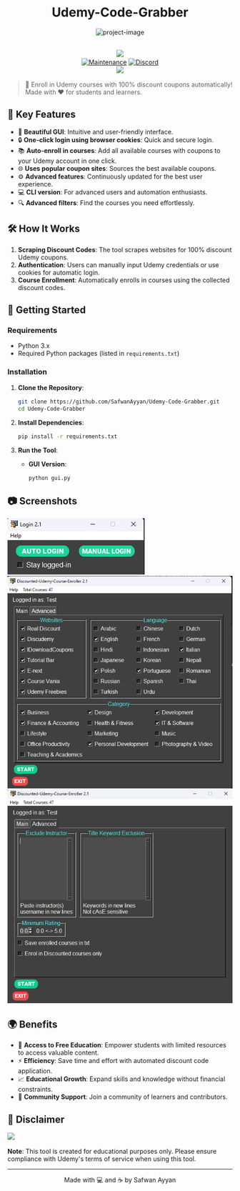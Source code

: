 <h1 align="center" id="title">Udemy-Code-Grabber</h1>

<p align="center"><img src="https://socialify.git.ci/SafwanAyyan/Udemy-Code-Grabber/image?description=1&descriptionEditable=Software%20to%20enroll%20available%20Udemy%20Paid%2FFree%20courses%20using%20coupons%20automatically%20to%20your%20Udemy%20account&font=Source%20Code%20Pro&forks=1&language=1&name=1&owner=1&pattern=Circuit%20Board&stargazers=1&theme=Light" alt="project-image"></p>
<p align="center">
    <br/>
    <img src="https://forthebadge.com/images/badges/made-with-python.svg">
    <br/>
    <a href="https://github.com/SafwanAyyan/Udemy-Code-Grabber/graphs/commit-activity"><img alt="Maintenance" src="https://img.shields.io/badge/Maintained%3F-yes-green.svg?style=for-the-badge"></a>
    <a target="_blank" href="https://discord.gg/safwanayyan"><img alt="Discord" src="https://img.shields.io/discord/703266580846346361.svg?label=Discord&logo=Discord&colorB=7289da&style=for-the-badge"></a>
    <br/>
    <a href="https://github.com/SafwanAyyan/Udemy-Code-Grabber"><img src="https://cdn.discordapp.com/attachments/823472016999972884/841661124410736710/standard_13.gif"></a>
</p>


> 🚀 Enroll in Udemy courses with 100% discount coupons automatically! Made with ❤️ for students and learners.

## 🌟 Key Features

- 🎨 **Beautiful GUI**: Intuitive and user-friendly interface.
- 🔒 **One-click login using browser cookies**: Quick and secure login.
- 📚 **Auto-enroll in courses**: Add all available courses with coupons to your Udemy account in one click.
- 🌐 **Uses popular coupon sites**: Sources the best available coupons.
- ⚙️ **Advanced features**: Continuously updated for the best user experience.
- 💻 **CLI version**: For advanced users and automation enthusiasts.
- 🔍 **Advanced filters**: Find the courses you need effortlessly.

## 🛠️ How It Works

1. **Scraping Discount Codes**: The tool scrapes websites for 100% discount Udemy coupons.
2. **Authentication**: Users can manually input Udemy credentials or use cookies for automatic login.
3. **Course Enrollment**: Automatically enrolls in courses using the collected discount codes.

## 🚀 Getting Started

### Requirements

- Python 3.x
- Required Python packages (listed in `requirements.txt`)

### Installation

1. **Clone the Repository**:
    ```bash
    git clone https://github.com/SafwanAyyan/Udemy-Code-Grabber.git
    cd Udemy-Code-Grabber
    ```

2. **Install Dependencies**:
    ```bash
    pip install -r requirements.txt
    ```

3. **Run the Tool**:
    - **GUI Version**:
      ```bash
      python gui.py
      ```

## 📷 Screenshots

![Login](./image/Screenshot%202024-07-16%20230016.png)
![Course Selection](./image/Screenshot%202024-07-16%20230032.png)
![Advanced Options](./image/Screenshot%202024-07-16%20230039.png)

## 🌍 Benefits

- 🌟 **Access to Free Education**: Empower students with limited resources to access valuable content.
- ⚡ **Efficiency**: Save time and effort with automated discount code application.
- 📈 **Educational Growth**: Expand skills and knowledge without financial constraints.
- 🤝 **Community Support**: Join a community of learners and contributors.

## 📢 Disclaimer

![](https://cdn.discordapp.com/attachments/749247352073617518/785906195767754753/unknown.png)

**Note**: This tool is created for educational purposes only. Please ensure compliance with Udemy's terms of service when using this tool.

---

<p align="center">
    Made with 💻 and ☕ by Safwan Ayyan
</p>
